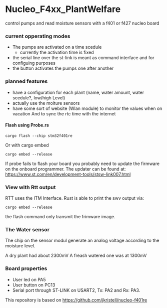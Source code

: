 # Nucleo_F4xx_PlantWelfare
control pumps and read moisture sensors with a f401 or f427 nucleo board

### current opperating modes

 * The pumps are activated on a time scedule 
    * currently the activation time is fixed 
 * the serial line over the st-link is meant as command interface and for configuing purposes 
 * the button activates the pumps one after another  

### planned features 
 
 * have a configuration for each plant (name, water amount, water scedule?, low/high Level)
 * actually use the moiture sensors
 * have some sort of website (Wlan module) to monitor the values when on vacation 
   And to sync the rtc time with the internet

#### Flash using Probe.rs

```cargo flash --chip stm32f401re```

Or with cargo embed

```cargo embed --release ```

If probe fails to flash your board you probably need to update the firmware on the onboard programmer.
The updater can be found at: https://www.st.com/en/development-tools/stsw-link007.html

### View with Rtt output 

RTT uses the ITM Interface. Rust is able to print the swv output via: 

```cargo embed --release```

the flash command only transmit the frimware image. 

### The Water sensor 

The chip on the sensor modul generate an analog voltage according to the moisture level.

A dry plant had about 2300mV
A freash watered one was at 1300mV

### Board properties

 * User led on PA5
 * User button on PC13
 * Serial port through ST-LINK on USART2, Tx: PA2 and Rx: PA3.

This repository is based on https://github.com/jkristell/nucleo-f401re
